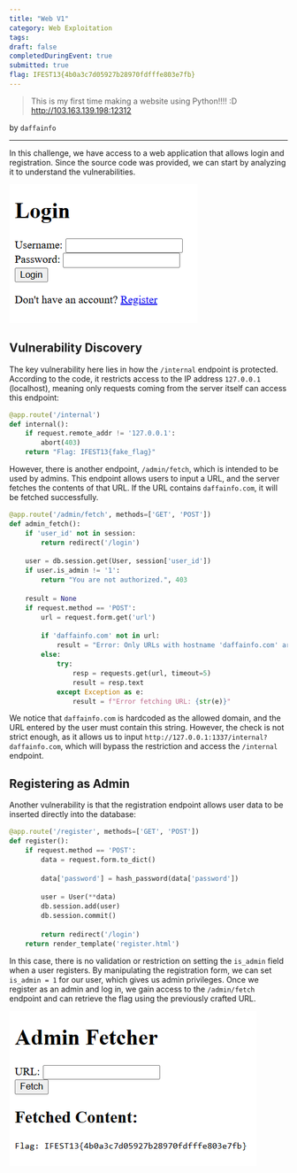```yaml
---
title: "Web V1"
category: Web Exploitation
tags: 
draft: false
completedDuringEvent: true
submitted: true
flag: IFEST13{4b0a3c7d05927b28970fdfffe803e7fb}
---
```

> This is my first time making a website using Python!!!! :D 
> http://103.163.139.198:12312

by `daffainfo`

---

In this challenge, we have access to a web application that allows login and registration. Since the source code was provided, we can start by analyzing it to understand the vulnerabilities.

![alt text](image-1.png)

## Vulnerability Discovery

The key vulnerability here lies in how the `/internal` endpoint is protected. According to the code, it restricts access to the IP address `127.0.0.1` (localhost), meaning only requests coming from the server itself can access this endpoint:

```python
@app.route('/internal')
def internal():
    if request.remote_addr != '127.0.0.1':
        abort(403)
    return "Flag: IFEST13{fake_flag}"
```

However, there is another endpoint, `/admin/fetch`, which is intended to be used by admins. This endpoint allows users to input a URL, and the server fetches the contents of that URL. If the URL contains `daffainfo.com`, it will be fetched successfully.

```python
@app.route('/admin/fetch', methods=['GET', 'POST'])
def admin_fetch():
    if 'user_id' not in session:
        return redirect('/login')

    user = db.session.get(User, session['user_id'])
    if user.is_admin != '1':
        return "You are not authorized.", 403

    result = None
    if request.method == 'POST':
        url = request.form.get('url')

        if 'daffainfo.com' not in url:
            result = "Error: Only URLs with hostname 'daffainfo.com' are allowed."
        else:
            try:
                resp = requests.get(url, timeout=5)
                result = resp.text
            except Exception as e:
                result = f"Error fetching URL: {str(e)}"
```

We notice that `daffainfo.com` is hardcoded as the allowed domain, and the URL entered by the user must contain this string. However, the check is not strict enough, as it allows us to input `http://127.0.0.1:1337/internal?daffainfo.com`, which will bypass the restriction and access the `/internal` endpoint.

## Registering as Admin

Another vulnerability is that the registration endpoint allows user data to be inserted directly into the database:

```python
@app.route('/register', methods=['GET', 'POST'])
def register():
    if request.method == 'POST':
        data = request.form.to_dict()
        
        data['password'] = hash_password(data['password'])

        user = User(**data)
        db.session.add(user)
        db.session.commit()
        
        return redirect('/login')
    return render_template('register.html')
```

In this case, there is no validation or restriction on setting the `is_admin` field when a user registers. By manipulating the registration form, we can set `is_admin = 1` for our user, which gives us admin privileges. Once we register as an admin and log in, we gain access to the `/admin/fetch` endpoint and can retrieve the flag using the previously crafted URL.

![alt text](image.png)
